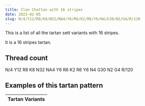 ```yaml
---
title: Clan Chattan with 16 stripes
date: 2023-02-05
slug: N/4/Y12/R8/K8/N32/NA4/Y6/R6/K2/R6/Y6/N4/G30/N2/G4/R/120
---
```

This is a list of all the tartan sett variants with 16 stripes.

It is a 16 stripes tartan.


## Thread count
N/4 Y12 R8 K8 N32 NA4 Y6 R6 K2 R6 Y6 N4 G30 N2 G4 R/120

## Examples of this tartan pattern

| Tartan Variants |
|---------------|
